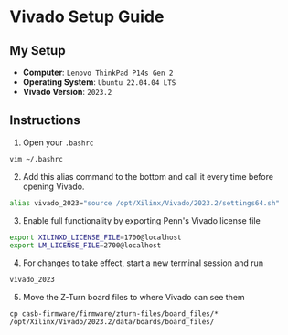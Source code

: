 # Vivado Setup Guide

## My Setup
- **Computer**: `Lenovo ThinkPad P14s Gen 2`
- **Operating System**: `Ubuntu 22.04.04 LTS`
- **Vivado Version**: `2023.2`

## Instructions

1. Open your `.bashrc`
```bash
vim ~/.bashrc
```

2. Add this alias command to the bottom and call it every time before opening Vivado.
```bash
alias vivado_2023="source /opt/Xilinx/Vivado/2023.2/settings64.sh"
```

3. Enable full functionality by exporting Penn's Vivado license file
```bash
export XILINXD_LICENSE_FILE=1700@localhost
export LM_LICENSE_FILE=2700@localhost
```

4. For changes to take effect, start a new terminal session and run
```bash
vivado_2023
```

5. Move the Z-Turn board files to where Vivado can see them
```
cp casb-firmware/firmware/zturn-files/board_files/* /opt/Xilinx/Vivado/2023.2/data/boards/board_files/
```
